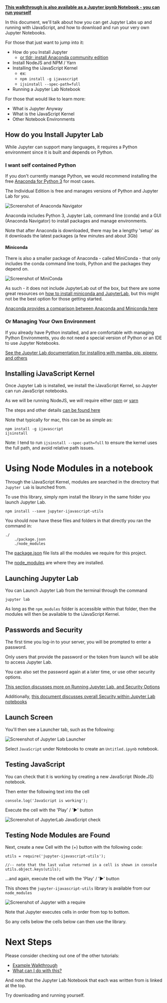 **[This walkthrough is also available as a Jupyter ipynb Notebook - you can run yourself](notebooks/ex_Setup.ipynb)**

In this document, we'll talk about how you can get Jupyter Labs up and running with iJavaScript, and how to download and run your very own Jupyter Notebooks.

For those that just want to jump into it:

* How do you Install Jupyter
   * [or tldr; install Anaconda community edition](https://www.anaconda.com/products/distribution)
* Install NodeJS and NPM / Yarn
* Installing the iJavaScript Kernel
   * ex:
   * `npm install -g ijavascript`
   * `ijsinstall --spec-path=full`
* Running a Jupyter Lab Notebook

For those that would like to learn more:

* What is Jupyter Anyway
* What is the iJavaScript Kernel
* Other Notebook Environments

## How do you Install Jupyter Lab

While Jupyter can support many languages, it requires a Python environment since it is built and depends on Python.

### I want self contained Python

If you don't currently manage Python, we would recommend installing the free [Anaconda for Python 3](https://www.anaconda.com/download) for most cases.

The Individual Edition is free and manages versions of Python and Jupyter Lab for you.

![Screenshot of Anaconda Navigator](../img/Anaconda_NavigatorHome.png)

Anaconda includes Python 3, Jupyter Lab, command line (conda) and a GUI (Anaconda Navigator) to install packages and manage environments.

Note that after Anaconda is downloaded, there may be a lengthy 'setup' as it downloads the latest packages (a few minutes and about 3Gb)

#### Miniconda

There is also a smaller package of Anaconda - called MiniConda - that only includes the conda command line tools, Python and the packages they depend on.

![Screenshot of MiniConda](../img/Anaconda_MiniCondaHome.png)

As such - it does not include JupyterLab out of the box, but there are some great resources on [how to install miniconda and JupyterLab](https://betterprogramming.pub/how-to-use-miniconda-with-python-and-jupyterlab-5ce07845e818), but this might not be the best option for those getting started.

[Anaconda provides a comparison between Anaconda and Miniconda here](https://docs.conda.io/projects/conda/en/latest/user-guide/install/download.html#anaconda-or-miniconda)

### Or Managing Your Own Environment

If you already have Python installed, and are comfortable with managing Python Environments,
you do not need a special version of Python or an IDE to use Jupyter Notebooks.

[See the Jupyter Lab documentation for installing with mamba, pip, pipenv, and others](https://jupyterlab.readthedocs.io/en/stable/getting_started/installation.html)

## Installing iJavaScript Kernel

Once Jupyter Lab is installed, we install the iJavaScript Kernel, so Jupyter can run JavaScript notebooks.

As we will be running NodeJS, we will require either [npm](https://docs.npmjs.com/downloading-and-installing-node-js-and-npm) or [yarn](https://classic.yarnpkg.com/lang/en/docs/install/)

The steps and other details [can be found here](https://n-riesco.github.io/ijavascript/doc/install.md.html)

Note that typically for mac, this can be as simple as:

```
npm install -g ijavascript
ijsinstall
```

Note: I tend to run `ijsinstall --spec-path=full` to ensure the kernel uses the full path, and avoid relative path issues.

# Using Node Modules in a notebook

Through the iJavaScript Kernel, modules are searched in the directory that `Jupyter Lab` is launched from.

To use this library, simply npm install the library in the same folder you launch Jupyter Lab.

```
npm install --save jupyter-ijavascript-utils
```

You should now have these files and folders in that directly you ran the command in:

```
./
    ./package.json
    ./node_modules
```

The [package.json](https://docs.npmjs.com/cli/v7/configuring-npm/package-json) file lists all the modules we require for this project.

The [node_modules](https://docs.npmjs.com/cli/v7/configuring-npm/folders#node-modules) are where they are installed.

## Launching Jupyter Lab

You can Launch Jupyter Lab from the terminal through the command

```
jupyter lab
```

As long as the `npm_modules` folder is accessible within that folder, then the modules will then be available to the iJavaScript Kernel.

## Passwords and Security

The first time you log-in to your server, you will be prompted to enter a password.

Only users that provide the password or the token from launch will be able to access Jupyter Lab.

You can also set the password again at a later time, or use other security options.

[This section discusses more on Running Jupyter Lab, and Security Options](https://jupyter-notebook.readthedocs.io/en/stable/public_server.html#notebook-server-security)

Additionally, [this document discusses overall Security within Jupyter Lab notebooks](https://jupyter-notebook.readthedocs.io/en/stable/security.html)

## Launch Screen

You'll then see a Launcher tab, such as the following:

![Screenshot of Jupyter Lab Launcher](../img/setup_nodeKernel.png)

Select `JavaScript` under Notebooks to create an `Untitled.ipynb` notebook.

## Testing JavaScript

You can check that it is working by creating a new JavaScript (Node.JS) notebook.

Then enter the following text into the cell

```
console.log('JavaScript is working');
```

Execute the cell with the 'Play' / '▶' button

![Screenshot of JupyterLab JavaScript check](../img/JupyterLab_CheckWorking.png)

## Testing Node Modules are Found

Next, create a new Cell with the (+) button with the following code:

```
utils = require('jupyter-ijavascript-utils');

//-- note that the last value returned in a cell is shown in console
utils.object.keys(utils);
```

...and again, execute the cell with the 'Play' / '▶' button

This shows the `jupyter-ijavascript-utils` library is available from our `node_modules`

![Screenshot of Jupyter with a require](../img/howToUse_require.png)

Note that Jupyter executes cells in order from top to bottom.

So any cells below the cells below can then use the library.

# Next Steps

Please consider checking out one of the other tutorials:

* [Example Walkthrough](https://jupyter-ijavascript-utils.onrender.com/tutorial-exampleWalkthrough.html)
* [What can I do with this?](https://jupyter-ijavascript-utils.onrender.com/tutorial-whatCanDo.html)

And note that the Jupyter Lab Notebook that each was written from is linked at the top.
                             
Try downloading and running yourself.
